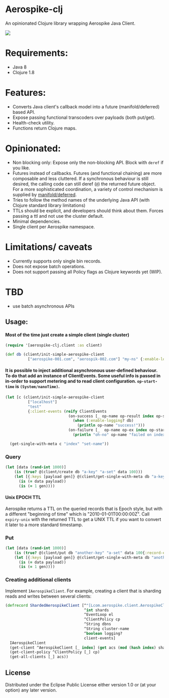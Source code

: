 # Aerospike-clj

An opinionated Clojure library wrapping Aerospike Java Client.

![](https://clojars.org/aerospike-clj/latest-version.svg)

# Requirements:
- Java 8
- Clojure 1.8

# Features:
- Converts Java client's callback model into a future (manifold/deferred) based API.
- Expose passing functional transcoders over payloads (both put/get).
- Health-check utility.
- Functions return Clojure maps.

# Opinionated:
- Non blocking only: Expose only the non-blocking API. Block with `deref` if you like.
- Futures instead of callbacks. Futures (and functional chaining) are more composable and less cluttered.
If a synchronous behaviour is still desired, the calling code can still deref (`@`) the returned future object. For a more sophisticated coordination, a variety of control mechanism is supplied by [manifold/deferred](https://github.com/ztellman/manifold/blob/master/docs/deferred.md).
- Tries to follow the method names of the underlying Java API (with Clojure standard library limitations)
- TTLs should be explicit, and developers should think about them. Forces passing a ttl and not use the cluster default.
- Minimal dependencies.
- Single client per Aerospike namespace.

# Limitations/ caveats
- Currently supports only single bin records.
- Does not expose batch operations.
- Does not support passing all Policy flags as Clojure keywords yet (WIP).

# TBD
- use batch asynchronous APIs

## Usage:
#### Most of the time just create a simple client (single cluster)
```clojure
(require '[aerospike-clj.client :as client)

(def db (client/init-simple-aerospike-client
          ["aerospike-001.com", "aerospik-002.com"] "my-ns" {:enable-logging true}))
```

#### It is possible to inject additional asynchronous user-defined behaviour. To do that add an instance of ClientEvents. Some useful info is passed in in-order to support metering and to read client configuration. `op-start-time` is `(System/nanoTime)`.

```clojure
(let [c (client/init-simple-aerospike-client
          ["localhost"]
          "test"
          {:client-events (reify ClientEvents
                            (on-success [_ op-name op-result index op-start-time db]
                              (when (:enable-logging? db)
                                (println op-name "success!")))
                            (on-failure [_  op-name op-ex index op-start-time db]
                              (println "oh-no" op-name "failed on index" index)))})]

  (get-single-with-meta c "index" "set-name"))
```

### Query
```clojure
(let [data (rand-int 1000)]
    (is (true? @(client/create db "a-key" "a-set" data 100)))
    (let [{:keys [payload gen]} @(client/get-single-with-meta db "a-key" "a-set")]
      (is (= data payload))
      (is (= 1 gen))))
```

#### Unix EPOCH TTL
Aerospike returns a TTL on the queried records that is Epoch style, but with a different "beginning of time" which is "2010-01-01T00:00:00Z". Call `expiry-unix` with the returned TTL to get a UNIX TTL if you want to convert it later to a more standard timestamp.

### Put
```clojure
(let [data (rand-int 1000)]
    (is (true? @(client/put db "another-key" "a-set" data 100{:record-exist-action :replace :transcoder identity})))
    (let [{:keys [payload gen]} @(client/get-single-with-meta db "another-key" "a-set")]
      (is (= data payload))
      (is (= 1 gen))))
```

### Creating additional clients
Implement `IAerospikeClient`. For example, creating a client that is sharding reads and writes between several clients:

```clojure
(defrecord ShardedAerospikeClient [^"[Lcom.aerospike.client.AerospikeClient;" acs
                                   ^int shards
                                   ^EventLoop el
                                   ^ClientPolicy cp
                                   ^String dbns
                                   ^String cluster-name
                                   ^boolean logging?
                                   client-events]
  IAerospikeClient
  (get-client ^AerospikeClient [_ index] (get acs (mod (hash index) shards)))
  (get-client-policy ^ClientPolicy [_] cp)
  (get-all-clients [_] acs))
```

## License

Distributed under the Eclipse Public License either version 1.0 or (at
your option) any later version.
